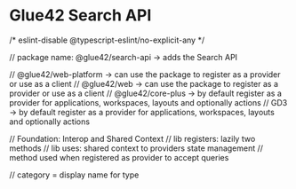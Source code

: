 # Glue42 Search API

/* eslint-disable @typescript-eslint/no-explicit-any */

// package name: @glue42/search-api -> adds the Search API

// @glue42/web-platform -> can use the package to register as a provider or use as a client
// @glue42/web -> can use the package to register as a provider or use as a client
// @glue42/core-plus -> by default register as a provider for applications, workspaces, layouts and optionally actions
// GD3 -> by default register as a provider for applications, workspaces, layouts and optionally actions

// Foundation: Interop and Shared Context
// lib registers: lazily two methods
// lib uses: shared context to providers state management
// method used when registered as provider to accept queries

// category = display name for type
